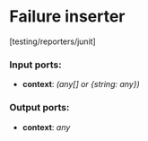 # Failure inserter

[testing/reporters/junit]

### Input ports:

* __context__: _(any[] or {string: any})_



### Output ports:

* __context__: _any_



